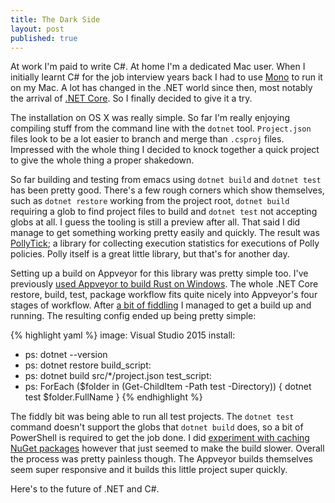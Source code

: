 ```yaml
---
title: The Dark Side
layout: post
published: true
---
```


At work I'm paid to write C#. At home I'm a dedicated Mac user. When I initially learnt C# for the job interview years back I had to use [Mono](http://www.mono-projecct.com) to run it on my Mac. A lot has changed in the .NET world since then, most notably the arrival of [.NET Core](https://www.microsoft.com/net/core). So I finally decided to give it a try.

The installation on OS X was really simple. So far I'm really enjoying compiling stuff from the command line with the `dotnet` tool. `Project.json` files look to be a lot easier to branch and merge than `.csproj` files. Impressed with the whole thing I decided to knock together a quick project to give the whole thing a proper shakedown.

So far building and testing from emacs using `dotnet build` and `dotnet test` has been pretty good. There's a few rough corners which show themselves, such as `dotnet restore` working from the project root, `dotnet build` requiring a glob to find project files to build and `dotnet test` not accepting globs at all. I guess the tooling is still a preview after all. That said I did manage to get something working pretty easily and quickly. The result was [PollyTick](http://github.com/iwillspeak/pollytick); a library for collecting execution statistics for executions of Polly policies. Polly itself is a great little library, but that's for another day.

Setting up a build on Appveyor for this library was pretty simple too. I've previously [used Appveyor to build Rust on Windows](https://github.com/rust-onig/rust-onig/blob/master/appveyor.yml). The whole .NET Core restore, build, test, package workflow fits quite nicely into Appveyor's four stages of workflow. After [a bit of fiddling](https://github.com/iwillspeak/PollyTick/pull/1) I managed to get a build up and running. The resulting config ended up being pretty simple:

{% highlight yaml %}
image: Visual Studio 2015
install:
  - ps: dotnet --version
  - ps: dotnet restore
build_script:
  - ps: dotnet build src/*/project.json
test_script:
  - ps: ForEach ($folder in (Get-ChildItem -Path test -Directory)) { dotnet test $folder.FullName }
{% endhighlight %}

The fiddly bit was being able to run all test projects. The `dotnet test` command doesn't support the globs that `dotnet build` does, so a bit of PowerShell is required to get the job done.  I did [experiment with caching NuGet packages](https://github.com/iwillspeak/PollyTick/commit/63646855a70b5ae42ada37531c6c79174bc7afae) however that just seemed to make the build slower. Overall the process was pretty painless though. The Appveyor builds themselves seem super responsive and it builds this little project super quickly.

Here's to the future of .NET and C#.
